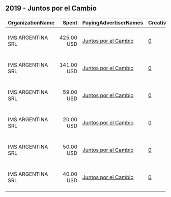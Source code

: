 ## 2019 - Juntos por el Cambio 
|OrganizationName|Spent|PayingAdvertiserNames|CreativeUrls|Impressions|Genders|AgeBrackets|CountryCodes|BillingAddresses|CandidateBallotInformation|
|:---|---:|:---|:---|---:|:---|:---|:---|:---|:---|
|IMS ARGENTINA SRL|425.00 USD|[Juntos por el Cambio](2019/Juntos_por_el_Cambio.md)|[0](https://www.snap.com/political-ads/asset/738faf5136e435e752cf9774582760d2c3d416b836a031ebed8faf8167916a94?mediaType=mp4)|227,181||18+|argentina|"Echeverria 1515, Piso 11,	 Ciudad Autonoma (CABA),1428,AR"||
|IMS ARGENTINA SRL|141.00 USD|[Juntos por el Cambio](2019/Juntos_por_el_Cambio.md)|[0](https://www.snap.com/political-ads/asset/adf2fd054c6a0d4d7f2d1a071abec0f6278f9d934eb178dbd5e590f68db48230?mediaType=mp4)|77,797||18+|argentina|"Echeverria 1515, Piso 11,	 Ciudad Autonoma (CABA),1428,AR"||
|IMS ARGENTINA SRL|59.00 USD|[Juntos por el Cambio](2019/Juntos_por_el_Cambio.md)|[0](https://www.snap.com/political-ads/asset/6c5248416c9b32e36894153efe3e0a500ee610a551c97194ab8b9263a69c969d?mediaType=mp4)|31,896||18+|argentina|"Echeverria 1515, Piso 11,	 Ciudad Autonoma (CABA),1428,AR"||
|IMS ARGENTINA SRL|20.00 USD|[Juntos por el Cambio](2019/Juntos_por_el_Cambio.md)|[0](https://www.snap.com/political-ads/asset/59e3ccebe617685833bf1ba4d896b497efb8eeb9b599b455468dad4ec83d3440?mediaType=mp4)|11,924||18+|argentina|"Echeverria 1515, Piso 11,	 Ciudad Autonoma (CABA),1428,AR"||
|IMS ARGENTINA SRL|50.00 USD|[Juntos por el Cambio](2019/Juntos_por_el_Cambio.md)|[0](https://www.snap.com/political-ads/asset/d9cd54b1b93d7721c5cf5e844df41351a6b82e3f27fe97d5a24ac3be21490678?mediaType=mp4)|28,139||18+|argentina|"Echeverria 1515, Piso 11,	 Ciudad Autonoma (CABA),1428,AR"||
|IMS ARGENTINA SRL|40.00 USD|[Juntos por el Cambio](2019/Juntos_por_el_Cambio.md)|[0](https://www.snap.com/political-ads/asset/bd44cec9edbd18587a64b3e24e44de83d7f048053cde5c8a133e0964ec1efec9?mediaType=mp4)|23,176||18+|argentina|"Echeverria 1515, Piso 11,	 Ciudad Autonoma (CABA),1428,AR"||
